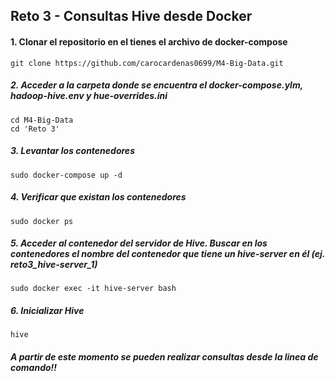 ## Reto 3 - Consultas Hive desde Docker

#### 1. Clonar el repositorio en el tienes el archivo de docker-compose

```
git clone https://github.com/carocardenas0699/M4-Big-Data.git
```

##### 2. Acceder a la carpeta donde se encuentra el docker-compose.ylm, hadoop-hive.env y hue-overrides.ini

```
cd M4-Big-Data
cd 'Reto 3'
```

##### 3. Levantar los contenedores

```
sudo docker-compose up -d
```

##### 4. Verificar que existan los contenedores

```
sudo docker ps
```

##### 5. Acceder al contenedor del servidor de Hive. Buscar en los contenedores el nombre del contenedor que tiene un hive-server en él (ej. reto3_hive-server_1)
```
sudo docker exec -it hive-server bash
```
##### 6. Inicializar Hive

```
hive
```
##### A partir de este momento se pueden realizar consultas desde la linea de comando!!
